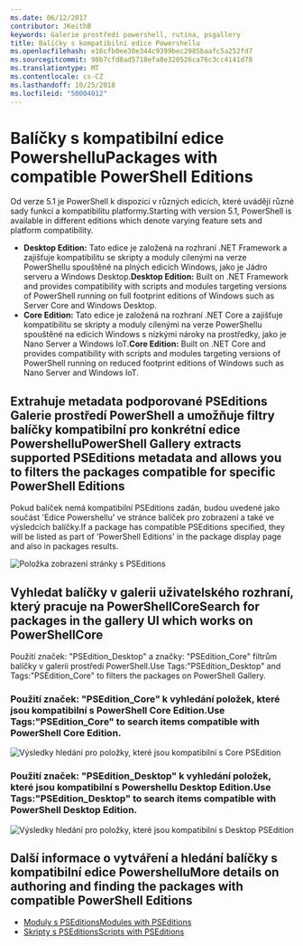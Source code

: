 ```yaml
---
ms.date: 06/12/2017
contributor: JKeithB
keywords: Galerie prostředí powershell, rutina, psgallery
title: Balíčky s kompatibilní edice Powershellu
ms.openlocfilehash: e16cfb0ee30e344c9399bec2985baafc5a252fd7
ms.sourcegitcommit: 98b7cfd8ad5718efa8e320526ca76c3cc4141d78
ms.translationtype: MT
ms.contentlocale: cs-CZ
ms.lasthandoff: 10/25/2018
ms.locfileid: "50004012"
---
```

# <a name="packages-with-compatible-powershell-editions"></a><span data-ttu-id="69332-103">Balíčky s kompatibilní edice Powershellu</span><span class="sxs-lookup"><span data-stu-id="69332-103">Packages with compatible PowerShell Editions</span></span>

<span data-ttu-id="69332-104">Od verze 5.1 je PowerShell k dispozici v různých edicích, které uvádějí různé sady funkcí a kompatibilitu platformy.</span><span class="sxs-lookup"><span data-stu-id="69332-104">Starting with version 5.1, PowerShell is available in different editions which denote varying feature sets and platform compatibility.</span></span>

- <span data-ttu-id="69332-105">**Desktop Edition:** Tato edice je založená na rozhraní .NET Framework a zajišťuje kompatibilitu se skripty a moduly cílenými na verze PowerShellu spouštěné na plných edicích Windows, jako je Jádro serveru a Windows Desktop.</span><span class="sxs-lookup"><span data-stu-id="69332-105">**Desktop Edition:** Built on .NET Framework and provides compatibility with scripts and modules targeting versions of PowerShell running on full footprint editions of Windows such as Server Core and Windows Desktop.</span></span>
- <span data-ttu-id="69332-106">**Core Edition:** Tato edice je založená na rozhraní .NET Core a zajišťuje kompatibilitu se skripty a moduly cílenými na verze PowerShellu spouštěné na edicích Windows s nízkými nároky na prostředky, jako je Nano Server a Windows IoT.</span><span class="sxs-lookup"><span data-stu-id="69332-106">**Core Edition:** Built on .NET Core and provides compatibility with scripts and modules targeting versions of PowerShell running on reduced footprint editions of Windows such as Nano Server and Windows IoT.</span></span>

## <a name="powershell-gallery-extracts-supported-pseditions-metadata-and-allows-you-to-filters-the-packages-compatible-for-specific-powershell-editions"></a><span data-ttu-id="69332-107">Extrahuje metadata podporované PSEditions Galerie prostředí PowerShell a umožňuje filtry balíčky kompatibilní pro konkrétní edice Powershellu</span><span class="sxs-lookup"><span data-stu-id="69332-107">PowerShell Gallery extracts supported PSEditions metadata and allows you to filters the packages compatible for specific PowerShell Editions</span></span>

<span data-ttu-id="69332-108">Pokud balíček nemá kompatibilní PSEditions zadán, budou uvedené jako součást 'Edice Powershellu' ve stránce balíček pro zobrazení a také ve výsledcích balíčky.</span><span class="sxs-lookup"><span data-stu-id="69332-108">If a package has compatible PSEditions specified, they will be listed as part of 'PowerShell Editions' in the package display page and also in packages results.</span></span>

![Položka zobrazení stránky s PSEditions](../../Images/manual_package_download.png)

## <a name="search-for-packages-in-the-gallery-ui-which-works-on-powershellcore"></a><span data-ttu-id="69332-110">Vyhledat balíčky v galerii uživatelského rozhraní, který pracuje na PowerShellCore</span><span class="sxs-lookup"><span data-stu-id="69332-110">Search for packages in the gallery UI which works on PowerShellCore</span></span>

<span data-ttu-id="69332-111">Použití značek: "PSEdition_Desktop" a značky: "PSEdition_Core" filtrům balíčky v galerii prostředí PowerShell.</span><span class="sxs-lookup"><span data-stu-id="69332-111">Use Tags:"PSEdition_Desktop" and Tags:"PSEdition_Core" to filters the packages on PowerShell Gallery.</span></span>

### <a name="use-tagspseditioncore-to-search-items-compatible-with-powershell-core-edition"></a><span data-ttu-id="69332-112">Použití značek: "PSEdition_Core" k vyhledání položek, které jsou kompatibilní s PowerShell Core Edition.</span><span class="sxs-lookup"><span data-stu-id="69332-112">Use Tags:"PSEdition_Core" to search items compatible with PowerShell Core Edition.</span></span>

![Výsledky hledání pro položky, které jsou kompatibilní s Core PSEdition](../../Images/SearchResultsWithPSEditions.PNG)

### <a name="use-tagspseditiondesktop-to-search-items-compatible-with-powershell-desktop-edition"></a><span data-ttu-id="69332-114">Použití značek: "PSEdition_Desktop" k vyhledání položek, které jsou kompatibilní s Powershellu Desktop Edition.</span><span class="sxs-lookup"><span data-stu-id="69332-114">Use Tags:"PSEdition_Desktop" to search items compatible with PowerShell Desktop Edition.</span></span>

![Výsledky hledání pro položky, které jsou kompatibilní s Desktop PSEdition](../../Images/SearchResultsWithPSEdition-Desktop.PNG)

## <a name="more-details-on-authoring-and-finding-the-packages-with-compatible-powershell-editions"></a><span data-ttu-id="69332-116">Další informace o vytváření a hledání balíčky s kompatibilní edice Powershellu</span><span class="sxs-lookup"><span data-stu-id="69332-116">More details on authoring and finding the packages with compatible PowerShell Editions</span></span>

- [<span data-ttu-id="69332-117">Moduly s PSEditions</span><span class="sxs-lookup"><span data-stu-id="69332-117">Modules with PSEditions</span></span>](../../concepts/module-psedition-support.md)
- [<span data-ttu-id="69332-118">Skripty s PSEditions</span><span class="sxs-lookup"><span data-stu-id="69332-118">Scripts with PSEditions</span></span>](../../concepts/script-psedition-support.md)
